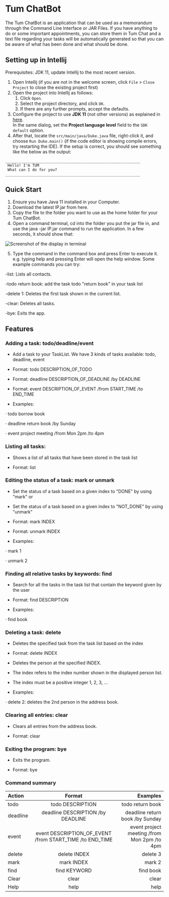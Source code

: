 # Tum ChatBot

The Tum ChatBot is an application that can be used as a memorandum through the Command Line Interface or JAR Files. If you have anything to do or some important appointments, you can store them in Tum Chat and a text file regarding your tasks will be automatically generated so that you can be aware of what has been done and what should be done.

## Setting up in Intellij

Prerequisites: JDK 11, update Intellij to the most recent version.

1. Open Intellij (if you are not in the welcome screen, click `File` > `Close Project` to close the existing project first)
1. Open the project into Intellij as follows:
   1. Click `Open`.
   1. Select the project directory, and click `OK`.
   1. If there are any further prompts, accept the defaults.
1. Configure the project to use **JDK 11** (not other versions) as explained in [here](https://www.jetbrains.com/help/idea/sdk.html#set-up-jdk).<br>
   In the same dialog, set the **Project language level** field to the `SDK default` option.
3. After that, locate the `src/main/java/Duke.java` file, right-click it, and choose `Run Duke.main()` (if the code editor is showing compile errors, try restarting the IDE). If the setup is correct, you should see something like the below as the output:

```
____________________________________________________________
 Hello! I'm TUM
 What can I do for you?
____________________________________________________________

```
## Quick Start
1. Ensure you have Java 11 installed in your Computer.
2. Download the latest IP.jar from here.
3. Copy the file to the folder you want to use as the home folder for your Tum ChatBot.
4. Open a command terminal, cd into the folder you put the jar file in, and use the java -jar IP.jar command to run the application.
   In a few seconds, it should show that:

![Screenshot of the display in terminal](https://github.com/Haoyuli2002/ip/assets/139958049/cade8150-21a1-43be-8d82-6e59374f4c7f)

5. Type the command in the command box and press Enter to execute it. e.g. typing help and pressing Enter will open the help window.
Some example commands you can try:

-list: Lists all contacts.

-todo return book: add the task todo "return book" in your task list

-delete 1: Deletes the first task shown in the current list.

-clear: Deletes all tasks.

-bye: Exits the app.

## Features

### Adding a task: todo/deadline/event
- Add a task to your TaskList. We have 3 kinds of tasks available: todo, deadline, event

- Format: todo DESCRIPTION_OF_TODO

- Format: deadline DESCRIPTION_OF_DEADLINE /by DEADLINE

- Format: event DESCRIPTION_OF_EVENT /from START_TIME /to END_TIME

- Examples:
 
· todo borrow book

· deadline return book /by Sunday

· event project meeting /from Mon 2pm /to 4pm

### Listing all tasks:
- Shows a list of all tasks that have been stored in the task list

- Format: list

### Editing the status of a task: mark or unmark
- Set the status of a task based on a given index to "DONE" by using "mark" or

- Set the status of a task based on a given index to "NOT_DONE" by using "unmark"

- Format: mark INDEX

- Format: unmark INDEX

- Examples:

· mark 1

· unmark 2

### Finding all relative tasks by keywords: find
- Search for all the tasks in the task list that contain the keyword given by the user

- Format: find DESCRIPTION

- Examples:

· find book

### Deleting a task: delete
- Deletes the specified task from the task list based on the index

- Format: delete INDEX

- Deletes the person at the specified INDEX.

- The index refers to the index number shown in the displayed person list.

- The index must be a positive integer 1, 2, 3, …​

- Examples:

· delete 2: deletes the 2nd person in the address book.

### Clearing all entries: clear
- Clears all entries from the address book.

- Format: clear

### Exiting the program: bye
- Exits the program.

- Format: bye

### Command summary

| Action | Format | Examples |
| :---         |     :---:      |          ---: |
| todo   | todo DESCRIPTION        | todo return book    |
| deadline   | deadline DESCRIPTION /by DEADLINE         | deadline return book /by Sunday     |
| event   | event DESCRIPTION_OF_EVENT /from START_TIME /to END_TIME | event project meeting /from Mon 2pm /to 4pm  |
| delete   | delete INDEX           | delete 3     |
| mark   | mark INDEX  | mark 2 |
| find   | find KEYWORD   | find book  |
| Clear   | clear       | clear     |
| Help   | help       | help     |
















